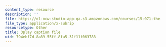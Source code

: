 ```yaml
---
content_type: resource
description: ''
file: https://ol-ocw-studio-app-qa.s3.amazonaws.com/courses/15-071-the-analytics-edge-spring-2017/794ebf7d8a8955ff8fa531f11f063788_j1d4_wrUEVs.vtt
file_type: application/x-subrip
resourcetype: Other
title: 3play caption file
uid: 794ebf7d-8a89-55ff-8fa5-31f11f063788
---
```

